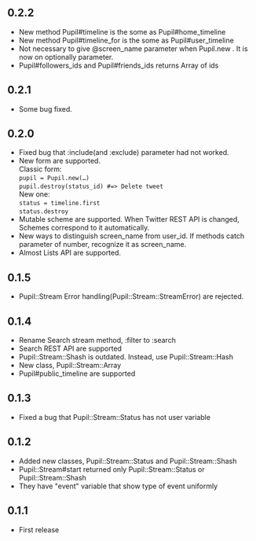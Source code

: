 0.2.2
----------------

* New method Pupil#timeline is the some as Pupil#home_timeline
* New method Pupil#timeline_for is the some as Pupil#user_timeline
* Not necessary to give @screen_name parameter when Pupil.new . It is now on optionally parameter.
* Pupil#followers_ids and Pupil#friends_ids returns Array of ids

0.2.1
----------------

* Some bug fixed.

0.2.0
----------------

* Fixed bug that :include(and :exclude) parameter had not worked.
* New form are supported.<br/>
  Classic form:<br/>
	`pupil = Pupil.new(…)`<br/>
    `pupil.destroy(status_id) #=> Delete tweet`<br/>
  New one:<br/>
	`status = timeline.first`<br/>
	`status.destroy`
* Mutable scheme are supported. When Twitter REST API is changed, Schemes correspond to it automatically.
* New ways to distinguish screen_name from user_id.
  If methods catch parameter of number, recognize it as screen_name.
* Almost Lists API are supported.

0.1.5
----------------

* Pupil::Stream Error handling(Pupil::Stream::StreamError) are rejected.


0.1.4
----------------

* Rename Search stream method, :filter to :search
* Search REST API are supported
* Pupil::Stream::Shash is outdated. Instead, use Pupil::Stream::Hash
* New class, Pupil::Stream::Array
* Pupil#public_timeline are supported

0.1.3
----------------

* Fixed a bug that Pupil::Stream::Status has not user variable

0.1.2
----------------

* Added new classes,
Pupil::Stream::Status and Pupil::Stream::Shash
* Pupil::Stream#start returned only Pupil::Stream::Status or Pupil::Stream::Shash
* They have "event" variable that show type of event uniformly

0.1.1
----------------

* First release